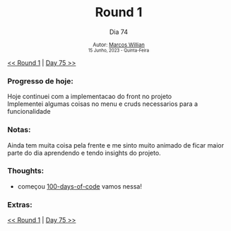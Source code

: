 <div align="center">
  <h1>Round 1</h1>
  <p>Dia 74</p>

  <sub>
    Autor: <a href="https://github.com/marcosmwx" target="_blank">Marcos Willian</a>
    <br>
    <small>15 Junho, 2023 -  Quinta-Feira</small>
  </sub>
</div>

[<< Round 1](./README.MD) | [Day 75 >>](dia075.md)

### Progresso de hoje:

Hoje continuei com a implementacao do front no projeto <br>
Implementei algumas coisas no menu e cruds necessarios para a funcionalidade <br>

### Notas:

Ainda tem muita coisa pela frente e me sinto muito animado de ficar maior parte do dia aprendendo e tendo insights do projeto.

### Thoughts:

- começou [100-days-of-code](https://github.com/marcosmwx/100DaysOfCode) vamos nessa!

### Extras:

[<< Round 1](./README.MD) | [Day 75 >>](dia075.md)
